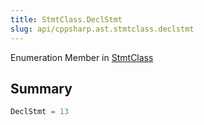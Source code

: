 ```yaml
---
title: StmtClass.DeclStmt
slug: api/cppsharp.ast.stmtclass.declstmt
---
```

Enumeration Member in [StmtClass](/api/cppsharp/ast/stmtclass)

## Summary



```csharp
DeclStmt = 13
```

